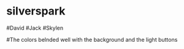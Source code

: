 # silverspark

#David
#Jack
#Skylen

#The colors belnded well with the background and the light buttons
